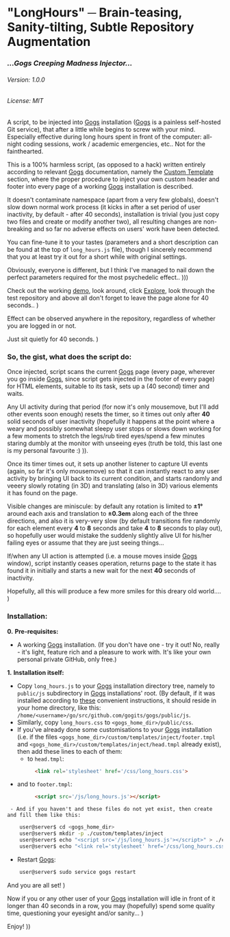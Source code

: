 # "LongHours" ─ Brain-teasing, Sanity-tilting, Subtle Repository Augmentation
### *...Gogs Creeping Madness Injector...*
###### Version: 1.0.0
###### License: MIT
A script, to be injected into [Gogs](https://github.com/gogits/gogs) installation ([Gogs](https://github.com/gogits/gogs) is a painless self-hosted Git service), that after a little while begins to screw with your mind. Especially effective during long hours spent in front of the computer: all-night coding sessions, work / academic emergencies, etc.. Not for the fainthearted.

This is a 100% harmless script, (as opposed to a hack) written entirely according to relevant [Gogs](https://github.com/gogits/gogs) documentation, namely the [Custom Template](https://gogs.io/docs/features/custome_template) section, where the proper procedure to inject your own custom header and footer into every page of a working [Gogs](https://github.com/gogits/gogs) installation is described.

It doesn't contaminate namespace (apart from a very few globals), doesn't slow down normal work process (it kicks in after a set period of user inactivity, by default - after 40 seconds), installation is trivial (you just copy two files and create or modify another two), all resulting changes are non-breaking and so far no adverse effects on users' work have been detected.

You can fine-tune it to your tastes (parameters and a short description can be found at the top of ```long_hours.js``` file), though I sincerely recommend that you at least try it out for a short while with original settings. 

Obviously, everyone is different, but I think I've managed to nail down the perfect parameters required for the most psychedelic effect.. )))

Check out the working [demo](https://testbed2.cloud.tilaa.com:7443), look around, click [Explore](https://testbed2.cloud.tilaa.com:7443/explore/repos), look through the test repository and above all don't forget to leave the page alone for 40 seconds.. ) 

Effect can be observed anywhere in the repository, regardless of whether you are logged in or not.

Just sit quietly for 40 seconds. )

### So, the gist, what does the script do:

Once injected, script scans the current [Gogs](https://github.com/gogits/gogs) page (every page, wherever you go inside [Gogs](https://github.com/gogits/gogs), since script gets injected in the footer of every page) for HTML elements, suitable to its task, sets up a (40 second) timer and waits.

Any UI activity during that period (for now it's only mousemove, but I'll add other events soon enough) resets the timer, so it times out only after **40** solid seconds of user inactivity (hopefully it happens at the point where a weary and possibly somewhat sleepy user stops or slows down working for a few moments to stretch the legs/rub tired eyes/spend a few minutes staring dumbly at the monitor with unseeing eyes (truth be told, this last one is my personal favourite :) )).

Once its timer times out, it sets up another listener to capture UI events (again, so far it's only mousemove) so that it can instantly react to any user activity by bringing UI back to its current condition, and starts randomly and veeery slowly rotating (in 3D) and translating (also in 3D) various elements it has found on the page.

Visible changes are miniscule: by default any rotation is limited to **&#x00B1;1°** around each axis and translation to **&#x00B1;0.3em** along each of the three directions, and also it is very-very slow (by default transitions fire randomly for each element every **4** to **8** seconds and take **4** to **8** seconds to play out), so hopefully user would mistake the suddenly slightly alive UI for his/her failing eyes or assume that they are just seeing things... 

If/when any UI action is attempted (i.e. a mouse moves inside [Gogs](https://github.com/gogits/gogs) window), script instantly ceases operation, returns page to the state it has found it in initially and starts a new wait for the next **40** seconds of inactivity.

Hopefully, all this will produce a few more smiles for this dreary old world.... )

### Installation:

**0.** **Pre-requisites:**
 - A working [Gogs](https://github.com/gogits/gogs) installation. (If you don't have one - try it out! No, really - it's light, feature rich and a pleasure to work with. It's like your own personal private GitHub, only free.)

**1.** **Installation itself:**

   - Copy ```long_hours.js``` to your [Gogs](https://github.com/gogits/gogs) installation directory tree, namely to ```public/js``` subdirectory in [Gogs](https://github.com/gogits/gogs) installations' root. (By default, if it was installed according to [these](https://www.howtoforge.com/tutorial/how-to-install-gogs-go-git-service-on-ubuntu-1604) convenient instructions, it should reside in your home directory, like this: ```/home/<username>/go/src/github.com/gogits/gogs/public/js```.
   - Similarly, copy ```long_hours.css``` to ```<gogs_home_dir>/public/css```.
   - If you've already done some customisations to your [Gogs](https://github.com/gogits/gogs) installation (i.e. if the files ```<gogs_home_dir>/custom/templates/inject/footer.tmpl``` and ```<gogs_home_dir>/custom/templates/inject/head.tmpl``` already exist), then add these lines to each of them:
     - to ```head.tmpl```:
```html
         <link rel='stylesheet' href='/css/long_hours.css'>
```

   - and to ```footer.tmpl```:

```html
         <script src='/js/long_hours.js'></script>
```
     - And if you haven't and these files do not yet exist, then create and fill them like this:
```bash
    user@server$ cd <gogs_home_dir>
    user@server$ mkdir -p ./custom/templates/inject
    user@server$ echo "<script src='/js/long_hours.js'></script>" > ./custom/templates/inject/footer.tmpl
    user@server$ echo "<link rel='stylesheet' href='/css/long_hours.css'>" > ./custom/templates/inject/head.tmpl
```
   - Restart [Gogs](https://github.com/gogits/gogs):

```bash
    user@server$ sudo service gogs restart
```
And you are all set! ) 

Now if you or any other user of your [Gogs](https://github.com/gogits/gogs) installation will idle in front of it longer than 40 seconds in a row, you may (hopefully) spend some quality time, questioning your eyesight and/or sanity... )

Enjoy! ))
